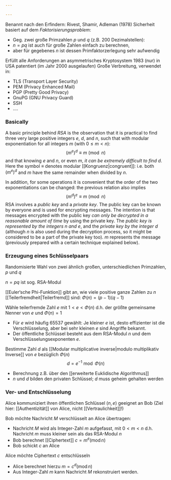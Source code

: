 ```yaml
---

---
```


Benannt nach den Erfindern: Rivest, Shamir, Adleman (1978) 
Sicherheit basiert auf dem *Faktorisierungsproblem*: 
- Geg. zwei große Primzahlen $p$ und $q$ (z.B. 200 Dezimalstellen): 
- $n=pq$ ist auch für große Zahlen einfach zu berechnen, 
- aber für gegebenes $n$ ist dessen Primfaktorzerlegung sehr aufwendig 

Erfüllt alle Anforderungen an asymmetrisches Kryptosystem 
1983 (nur) in USA patentiert (im Jahr 2000 ausgelaufen)
Große Verbreitung, verwendet in: 
- TLS (Transport Layer Security) 
- PEM (Privacy Enhanced Mail) 
- PGP (Pretty Good Privacy) 
- GnuPG (GNU Privacy Guard) 
- SSH 
- ....
### Basically
A basic principle behind *RSA* is the observation that it is practical to find three very large positive integers $e$, $d$, and $n$, such that with modular exponentiation for all integers $m$ (with $0 ≤ m < n$):
$${\displaystyle (m^{e})^{d}\equiv m{\pmod {n}}}$$
and that knowing $e$ and $n$, or even $m$, *it can be extremely difficult to find* $d$. Here the symbol $≡$ denotes modular [[Kongruenz|congruent]]: i.e. both $(m^e)^d$ and $m$ have the same remainder when divided by $n$.

In addition, for some operations it is convenient that the order of the two exponentiations can be changed: the previous relation also implies
$${\displaystyle (m^{d})^{e}\equiv m{\pmod {n}}}$$
RSA involves a *public key* and a *private key*. The public key can be known by everyone and is used for encrypting messages. The intention is that messages encrypted with the public key *can only be decrypted in a reasonable amount of time* by using the private key. The *public key is represented by the integers $n$ and $e$*, and the *private key by the integer $d$* (although $n$ is also used during the decryption process, so it might be considered to be a part of the private key too). $m$ represents the message (previously prepared with a certain technique explained below). 
### Erzeugung eines Schlüsselpaars

Randomisierte Wahl von zwei ähnlich großen, unterschiedlichen Primzahlen, $p$ und $q$ 

$n = pq$ ist sog. RSA-Modul 

[[Euler‘sche Phi-Funktion]] gibt an, wie viele positive ganze Zahlen zu $n$ [[Teilerfremdheit|Teilerfremd]] sind: $\Phi(n) = (p-1)(q-1)$

Wähle teilerfremde Zahl $e$ mit $1\lt e \lt \Phi(n)$
d.h. der größte gemeinsame Nenner von $e$ und $\Phi(n)= 1$
- Für $e$ wird häufig 65537 gewählt: Je kleiner $e$ ist, desto effizienter ist die Verschlüsselung, aber bei sehr kleinen $e$ sind Angriffe bekannt. 
- Der öffentliche Schlüssel besteht aus dem RSA-Modul $n$ und dem Verschlüsselungsexponenten $e$. 

Bestimme Zahl $d$ als [[Modular multiplicative inverse|modulo multiplikativ Inverse]] von $e$ bezüglich $\Phi(n)$ 
$$d = e^{-1}\:\operatorname{mod}\: \Phi(n)$$
- Berechnung z.B. über den [[erweiterte Euklidische Algorithmus]] 
- $n$ und $d$ bilden den privaten Schlüssel; $d$ muss geheim gehalten werden

### Ver- und Entschlüsselung

Alice kommuniziert ihren öffentlichen Schlüssel $(n,e)$ geeignet an Bob (Ziel hier: [[Authentizität]] von Alice, nicht [[Vertraulichkeit]]!) 

Bob möchte Nachricht $M$ verschlüsselt an Alice übertragen:
- Nachricht $M$ wird als Integer-Zahl $m$ aufgefasst, mit $0 \lt m \lt n$  d.h. Nachricht $m$ muss kleiner sein als das RSA-Modul $n$ 
- Bob berechnet [[Ciphertext]] $c = m^e (\operatorname{mod} n)$ 
- Bob schickt $c$ an Alice 

Alice möchte Ciphertext $c$ entschlüsseln 
- Alice berechnet hierzu $m = c^d (\operatorname{mod} n)$
- Aus Integer-Zahl $m$ kann Nachricht $M$ rekonstruiert werden.